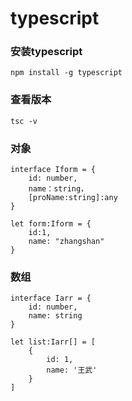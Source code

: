 # typescript

### 安装typescript

```
npm install -g typescript
```

### 查看版本

```
tsc -v
```

### 对象

```
interface Iform = {
	id: number,
	name：string，
	[proName:string]:any
}

let form:Iform = {
	id:1,
	name: "zhangshan"
}
```

### 数组

```
interface Iarr = {
	id: number,
	name: string
}

let list:Iarr[] = [
	{
		id: 1,
		name: '王武'
	}
]
```

